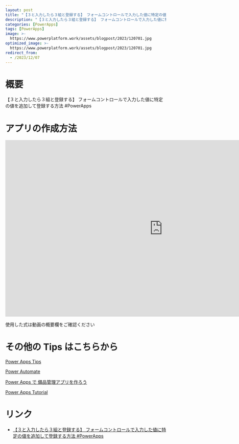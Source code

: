 ```yaml
---
layout: post
title: "【３と入力したら３組と登録する】 フォームコントロールで入力した値に特定の値を追加して登録する方法 #PowerApps"
description: "【３と入力したら３組と登録する】 フォームコントロールで入力した値に特定の値を追加して登録する方法 #PowerAppsを動画で分かりやすく解説"
categories: [PowerApps]
tags: [PowerApps]
image: >-
  https://www.powerplatform.work/assets/blogpost/2023/120701.jpg
optimized_image: >-
  https://www.powerplatform.work/assets/blogpost/2023/120701.jpg
redirect_from:
  - /2023/12/07
---
```



#  概要

【３と入力したら３組と登録する】 フォームコントロールで入力した値に特定の値を追加して登録する方法 #PowerApps


# アプリの作成方法

<iframe width="983" height="553" src="https://www.youtube.com/embed/MfxMtfGYj3U" title="YouTube video player" frameborder="0" allow="accelerometer; autoplay; clipboard-write; encrypted-media; gyroscope; picture-in-picture" allowfullscreen></iframe>


使用した式は動画の概要欄をご確認ください


# その他の Tips はこちらから

[Power Apps Tips](https://www.youtube.com/watch?v=VrAQf3JQ7yM&list=PLVhFi1fb3DqakSLVMn22DDcySXh9jtzi- )


[Power Automate](https://www.youtube.com/watch?v=-YnJYT0ASEM&list=PLVhFi1fb3Dqbzic6GieqnLFgD3aTj-eHA)


[Power Apps で 備品管理アプリを作ろう](https://www.youtube.com/playlist?list=PLVhFi1fb3DqZM3HKb8Hea6XEL96990Fyn)


[Power Apps Tutorial](https://www.youtube.com/playlist?list=PLVhFi1fb3DqalxpL974VvAJvV4iWoSbe_)


# リンク


- [【３と入力したら３組と登録する】 フォームコントロールで入力した値に特定の値を追加して登録する方法 #PowerApps](https://www.youtube.com/watch?v=MfxMtfGYj3U)

